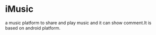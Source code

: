 # iMusic
a music platform to share and play music and it can show comment.It is based on android platform.
